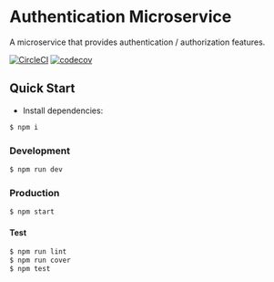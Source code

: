 # Authentication Microservice

A microservice that provides authentication / authorization features.

[![CircleCI](https://circleci.com/gh/dimitamp/authentication-microservice/tree/master.svg?style=svg&circle-token=6a257ad3c2af50566291f4d1f618127dfc3e7b28)](https://github.com/dimitamp/authentication-microservice)
[![codecov](https://codecov.io/gh/dimitamp/authentication-microservice/branch/master/graph/badge.svg?token=Fc3HHwj5VH)](https://codecov.io/gh/dimitamp/authentication-microservice)


## Quick Start

- Install dependencies:

```bash
$ npm i
```

### Development

```bash
$ npm run dev
```

### Production

```bash
$ npm start
```

#### Test

```bash
$ npm run lint
$ npm run cover
$ npm test
```
